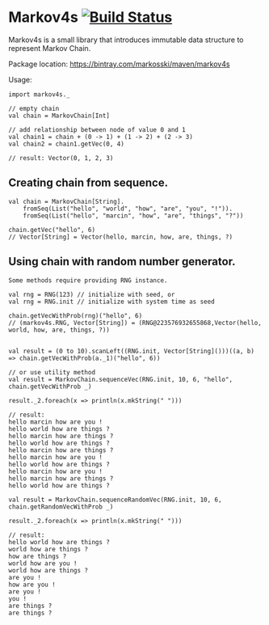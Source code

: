 
# Markov4s [![Build Status](https://travis-ci.org/markosski/cloudsync.svg?branch=master)](https://travis-ci.org/markosski/markov4s)
Markov4s is a small library that introduces immutable data structure to represent Markov Chain.

Package location:
https://bintray.com/markosski/maven/markov4s

Usage:

```
import markov4s._

// empty chain
val chain = MarkovChain[Int]

// add relationship between node of value 0 and 1
val chain1 = chain + (0 -> 1) + (1 -> 2) + (2 -> 3)
val chain2 = chain1.getVec(0, 4)

// result: Vector(0, 1, 2, 3)
```

## Creating chain from sequence.

```
val chain = MarkovChain[String].
    fromSeq(List("hello", "world", "how", "are", "you", "!")).
    fromSeq(List("hello", "marcin", "how", "are", "things", "?"))

chain.getVec("hello", 6)
// Vector[String] = Vector(hello, marcin, how, are, things, ?)
```

## Using chain with random number generator.

```
Some methods require providing RNG instance.

val rng = RNG(123) // initialize with seed, or
val rng = RNG.init // initialize with system time as seed

chain.getVecWithProb(rng)("hello", 6)
// (markov4s.RNG, Vector[String]) = (RNG@223576932655868,Vector(hello, world, how, are, things, ?))


val result = (0 to 10).scanLeft((RNG.init, Vector[String]()))((a, b) => chain.getVecWithProb(a._1)("hello", 6))

// or use utility method
val result = MarkovChain.sequenceVec(RNG.init, 10, 6, "hello", chain.getVecWithProb _)

result._2.foreach(x => println(x.mkString(" ")))

// result:
hello marcin how are you !
hello world how are things ?
hello marcin how are things ?
hello world how are things ?
hello marcin how are things ?
hello marcin how are you !
hello world how are things ?
hello marcin how are you !
hello marcin how are things ?
hello world how are things ?

val result = MarkovChain.sequenceRandomVec(RNG.init, 10, 6, chain.getRandomVecWithProb _)

result._2.foreach(x => println(x.mkString(" ")))

// result:
hello world how are things ?
world how are things ?
how are things ?
world how are you !
world how are things ?
are you !
how are you !
are you !
you !
are things ?
are things ?
```
